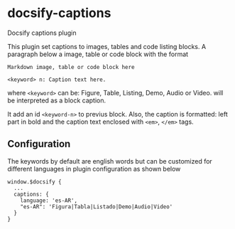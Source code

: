 # docsify-captions
Docsify captions plugin

This plugin set captions to images, tables and code listing blocks.
A paragraph below a image, table or code block with the format

```
Markdown image, table or code block here

<keyword> n: Caption text here.
```

where `<keyword>` can be: Figure, Table, Listing, Demo, Audio or Video. 
will be interpreted as a block caption.

It add an id `<keyword-n>` to previus block. Also, the caption is formatted: left part in bold and the caption text enclosed with `<em>`, `</em>` tags.

## Configuration

The keywords by default are english words but can be customized for different languages in plugin configuration as shown below

```
window.$docsify {
  ...
  captions: {
    language: 'es-AR',
    "es-AR": 'Figura|Tabla|Listado|Demo|Audio|Video'
  }
}
```
